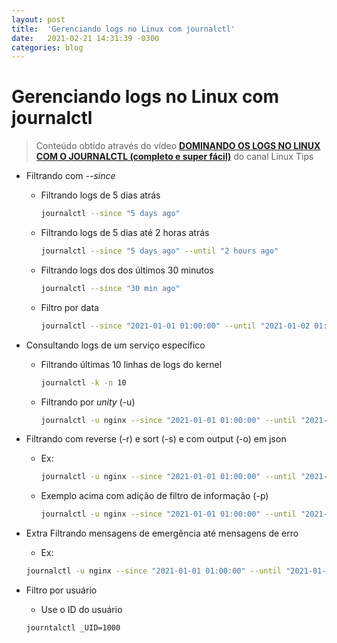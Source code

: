 ```yaml
---
layout: post
title:  'Gerenciando logs no Linux com journalctl'
date:   2021-02-21 14:31:39 -0300
categories: blog
---
```


# Gerenciando logs no Linux com journalctl

> Conteúdo obtido através do vídeo [**DOMINANDO OS LOGS NO LINUX COM O JOURNALCTL (completo e super fácil)**](https://youtu.be/jT9yjpUYB-Y) do canal Linux Tips

- Filtrando com _--since_

  * Filtrando logs de 5 dias atrás

    ```bash
    journalctl --since "5 days ago"
    ```

  * Filtrando logs de 5 dias até 2 horas atrás

    ```bash
    journalctl --since "5 days ago" --until "2 hours ago"
    ```

  * Filtrando logs dos dos últimos 30 minutos

    ```bash
    journalctl --since "30 min ago"
    ```

  * Filtro por data

    ```bash
    journalctl --since "2021-01-01 01:00:00" --until "2021-01-02 01:00:00"
    ```

- Consultando logs de um serviço específico

  * Filtrando últimas 10 linhas de logs do kernel

    ```bash
    journalctl -k -n 10
    ```

  * Filtrando por _unity_ (-u)

    ```bash
    journalctl -u nginx --since "2021-01-01 01:00:00" --until "2021-01-02 01:00:00"
    ```

- Filtrando com reverse (-r) e sort (-s) e com output (-o) em json

  * Ex:

    ```bash
    journalctl -u nginx --since "2021-01-01 01:00:00" --until "2021-01-02 01:00:00" -r -o json-pretty
    ```

  * Exemplo acima com adição de filtro de informação (-p)

    ```bash
    journalctl -u nginx --since "2021-01-01 01:00:00" --until "2021-01-02 01:00:00" -r -o json-pretty -p "err"
    ```

-  Extra Filtrando mensagens de emergência até mensagens de erro

    * Ex:

    ```bash
    journalctl -u nginx --since "2021-01-01 01:00:00" --until "2021-01-02 01:00:00" -r -o json-pretty -p "emerg".."err"
    ```

- Filtro por usuário

    * Use o ID do usuário

    ```bash
    journtalctl _UID=1000
    ```
